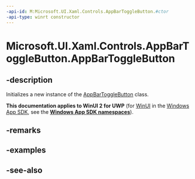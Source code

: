 ```yaml
---
-api-id: M:Microsoft.UI.Xaml.Controls.AppBarToggleButton.#ctor
-api-type: winrt constructor
---
```


<!-- Method syntax
public AppBarToggleButton()
-->

# Microsoft.UI.Xaml.Controls.AppBarToggleButton.AppBarToggleButton

## -description
Initializes a new instance of the [AppBarToggleButton](appbartogglebutton.md) class.

**This documentation applies to WinUI 2 for UWP** (for [WinUI](/windows/apps/winui/winui3/) in the [Windows App SDK](/windows/apps/windows-app-sdk/), see the **[Windows App SDK namespaces](/windows/windows-app-sdk/api/winrt/)**).

## -remarks

## -examples

## -see-also
